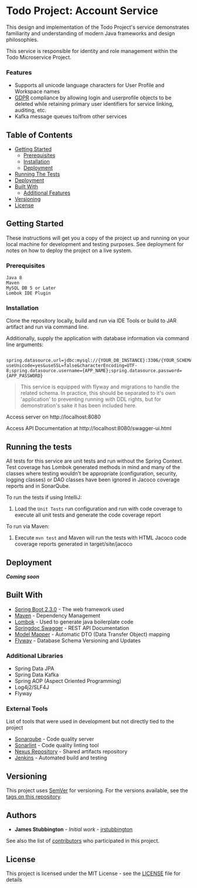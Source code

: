 # Todo Project: Account Service

This design and implementation of the Todo Project's service demonstrates familiarity and understanding of modern
Java frameworks and design philosophies.

This service is responsible for identity and role management within the Todo Microservice 
Project. 


### Features

* Supports all unicode language characters for User Profile and Workspace names
* [GDPR](https://gdpr-info.eu/) compliance by allowing login and userprofile objects to be deleted while retaining 
primary user identifiers for service linking, auditing, etc.
* Kafka message queues to/from other services

## Table of Contents

- [Getting Started](#getting-started)
    - [Prerequisites](#prerequisites)
    - [Installation](#Installation)
    - [Deployment](#deployment)
- [Running The Tests](#running-the-tests)
- [Deployment](#deployment)
- [Built With](#built-with)
    - [Additional Features](#additional-features)
- [Versioning](#versioning)
- [License](#license)


## Getting Started

These instructions will get you a copy of the project up and running on your local machine for development and testing purposes. See deployment for notes on how to deploy the project on a live system.



### Prerequisites

```
Java 8
Maven
MySQL DB 5 or Later
Lombok IDE Plugin
```

### Installation

Clone the repository locally, build and run via IDE Tools or build to JAR artifact and run via command line.

Additionally, supply the application with database information via command line arguments:
```
    spring.datasource.url=jdbc:mysql://{YOUR_DB_INSTANCE}:3306/{YOUR_SCHEMA}?useUnicode=yes&useSSL=false&characterEncoding=UTF-8;spring.datasource.username={APP_NAME};spring.datasource.password={APP_PASSWORD}
```

>This service is equipped with flyway and migrations to handle the related schema. In practice, this should be separated
to it's own 'application' to preventing running with DDL rights, but for demonstration's sake it has been included here.

Access server on http://localhost:8080

Access API Documentation at http://localhost:8080/swagger-ui.html

## Running the tests

All tests for this service are unit tests and run without the Spring Context. 
Test coverage has Lombok generated methods in mind and many of the classes 
where testing wouldn't be appropriate (configuration, security, logging classes) or DAO 
classes have been ignored in Jacoco coverage reports and in SonarQube.

To run the tests if using IntelliJ:

1. Load the `Unit Tests` run configuration and run with code coverage
to execute all unit tests and generate the code coverage report

To run via Maven:

1. Execute `mvn test` and Maven will run the tests with HTML Jacoco code coverage
reports generated in target/site/jacoco


## Deployment

_**Coming soon**_

## Built With

* [Spring Boot 2.3.0](https://spring.io/projects/spring-boot) - The web framework used
* [Maven](https://maven.apache.org/) - Dependency Management
* [Lombok](https://projectlombok.org/) - Used to generate java boilerplate code
* [Springdoc Swagger](https://springdoc.org/) - REST API Documentation
* [Model Mapper](http://modelmapper.org/) - Automatic DTO (Data Transfer Object) mapping
* [Flyway](https://flywaydb.org/) - Database Schema Versioning and Updates

### Additional Libraries
* Spring Data JPA
* Spring Data Kafka
* Spring AOP (Aspect Oriented Programming)
* Log4j2/SLF4J
* Flyway

### External Tools

List of tools that were used in development but not directly tied to the project 

* [Sonarqube](https://www.sonarqube.org/) - Code quality server
* [Sonarlint](https://www.sonarlint.org/) - Code quality linting tool
* [Nexus Repository](https://www.sonatype.com/nexus-repository-oss) - Shared artifacts repository
* [Jenkins](https://www.jenkins.io/) - Automated build and testing

## Versioning

This project uses [SemVer](http://semver.org/) for versioning. For the versions available, see the [tags on this repository](https://github.com/jrstubbington/todo-account-service/tags). 

## Authors

* **James Stubbington** - *Initial work* - [jrstubbington](https://github.com/jrstubbington)

See also the list of [contributors](https://github.com/jrstubbington/Todo-Account-Service/contributors) who participated in this project.

## License

This project is licensed under the MIT License - see the [LICENSE](LICENSE) file for details